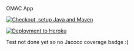 OMAC App
<!-- taken from github itself by going into action > 3 dots on the top right -->
[![Checkout, setup Java and Maven](https://github.com/cccheeminnn/omacapp/actions/workflows/pipeline1.yaml/badge.svg)](https://github.com/cccheeminnn/omacapp/actions/workflows/pipeline1.yaml)

[![Deployment to Heroku](https://github.com/cccheeminnn/omacapp/actions/workflows/pipeline2.yaml/badge.svg)](https://github.com/cccheeminnn/omacapp/actions/workflows/pipeline2.yaml)

Test not done yet so no Jacoco coverage badge :(
<!-- ![Coverage](test not done yet :() -->
